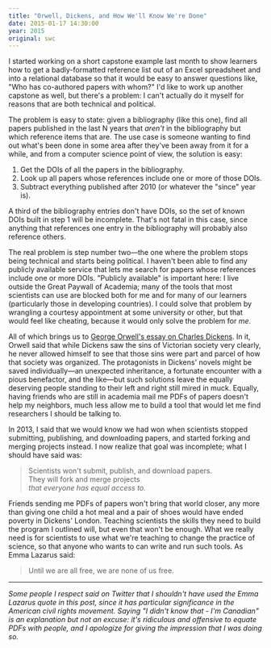 ```yaml
---
title: "Orwell, Dickens, and How We'll Know We're Done"
date: 2015-01-17 14:30:00
year: 2015
original: swc
---
```

<p>
  I started working on
  a short capstone example
  last month
  to show learners how to get a badly-formatted reference list out of an Excel spreadsheet
  and into a relational database
  so that it would be easy to answer questions like, "Who has co-authored papers with whom?"
  I'd like to work up another capstone as well,
  but there's a problem:
  I can't actually do it myself
  for reasons that are both technical and political.
</p>
<p>
  The problem is easy to state:
  given a bibliography (like this one),
  find all papers published in the last N years that <em>aren't</em> in the bibliography
  but which reference items that are.
  The use case is someone wanting to find out what's been done in some area
  after they've been away from it for a while,
  and from a computer science point of view,
  the solution is easy:
</p>
<ol>
  <li>
    Get the DOIs of all the papers in the bibliography.
  </li>
  <li>
    Look up all papers whose references include one or more of those DOIs.
  </li>
  <li>
    Subtract everything published after 2010 (or whatever the "since" year is).
  </li>
</ol>
<p>
  A third of the bibliography entries don't have DOIs,
  so the set of known DOIs built in step 1 will be incomplete.
  That's not fatal in this case,
  since anything that references one entry in the bibliography
  will probably also reference others.
</p>
<p>
  The real problem is step number two&mdash;the one where the problem stops being technical
  and starts being political.
  I haven't been able to find any publicly available service
  that lets me search for papers whose references include one or more DOIs.
  "Publicly available" is important here:
  I live outside the Great Paywall of Academia;
  many of the tools that most scientists can use are blocked both for me
  and for many of our learners
  (particularly those in developing countries).
  I could solve that problem by wrangling a courtesy appointment at some university or other,
  but that would feel like cheating,
  because it would only solve the problem for <em>me</em>.
</p>
<p>
  All of which brings us to 
  <a href="http://orwell.ru/library/reviews/dickens/english/e_chd">George Orwell's essay on Charles Dickens</a>.
  In it,
  Orwell said that while Dickens saw the sins of Victorian society very clearly,
  he never allowed himself to see that those sins were part and parcel of how that society was organized.
  The protagonists in Dickens' novels might be saved individually&mdash;an unexpected inheritance,
  a fortunate encounter with a pious benefactor,
  and the like&mdash;but such solutions leave the equally deserving people standing to their left and right
  still mired in muck.
  Equally,
  having friends who are still in academia mail me PDFs of papers doesn't help my neighbors,
  much less allow me to build a tool that would let me find researchers
  I should be talking to.
</p>
<p>
  In 2013,
  I said that we would know we had won
  when scientists stopped submitting, publishing, and downloading papers,
  and started forking and merging projects instead.
  I now realize that goal was incomplete;
  what I should have said was:
</p>
<blockquote>
    Scientists won't submit, publish, and download papers.
    <br/>
    They will fork and merge projects
    <br/>
    <em>that everyone has equal access to.</em>
</blockquote>
<p>
  Friends sending me PDFs of papers won't bring that world closer,
  any more than giving one child a hot meal and a pair of shoes would have ended poverty in Dickens' London.
  Teaching scientists the skills they need to build the program I outlined will,
  but even that won't be enough.
  What we really need is for scientists to use what we're teaching to change the practice of science,
  so that anyone who wants to can write and run such tools.
  As Emma Lazarus said:
</p>
<blockquote>
  Until we are all free, we are none of us free.
</blockquote>
<hr/>
<p>
  <em>
    Some people I respect said on Twitter that I shouldn't have used the Emma Lazarus quote in this post,
    since it has particular significance in the American civil rights movement.
    Saying "I didn't know that - I'm Canadian" is an explanation but not an excuse:
    it's ridiculous and offensive to equate PDFs with people,
    and I apologize for giving the impression that I was doing so.
  </em>
</p>
